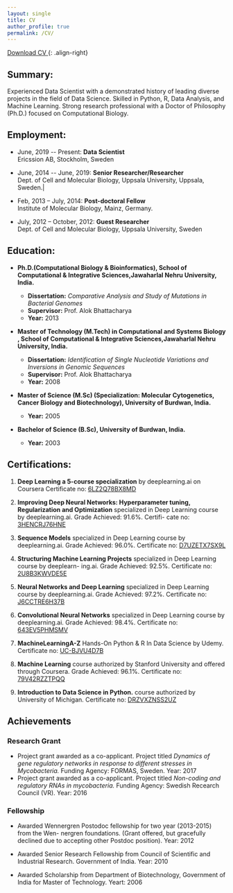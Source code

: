 ```yaml
---
layout: single
title: CV
author_profile: true
permalink: /CV/
---
```

<a href="/CV/Sarbashis_cv_DataScientist.pdf" target="_blank" class="btn btn--success">Download CV </a>{: .align-right}

## Summary:
Experienced Data Scientist with a demonstrated history of leading diverse projects in the field of Data Science. Skilled in Python, R, Data Analysis, and Machine Learning. Strong research professional with a Doctor of Philosophy (Ph.D.) focused on Computational Biology. 

## Employment:
* June, 2019 -- Present: __Data Scientist__<br>
Ericssion AB, Stockholm, Sweden

* June, 2014 -- June, 2019: __Senior Researcher/Researcher__ <br>
Dept. of Cell and Molecular Biology, Uppsala University, Uppsala, Sweden.|

* Feb, 2013 – July, 2014:  __Post-doctoral Fellow__<br>
Institute of Molecular Biology, Mainz, Germany.

* July, 2012 – October, 2012: __Guest Researcher__<br>
 Dept. of Cell and Molecular Biology, Uppsala University, Sweden


## Education:
* __Ph.D.(Computational Biology & Bioinformatics),
School of Computational & Integrative Sciences,Jawaharlal Nehru University, India.__
  - __Dissertation:__ *Comparative Analysis and Study of Mutations in Bacterial Genomes*
  - __Supervisor:__ Prof. Alok Bhattacharya
  - __Year:__ 2013

* __Master of Technology (M.Tech) in Computational and Systems Biology , School of Computational & Integrative Sciences,Jawaharlal Nehru University, India.__
  - __Dissertation:__ *Identification of Single Nucleotide Variations and Inversions in Genomic Sequences*
  - __Supervisor:__ Prof. Alok Bhattacharya
  - __Year:__ 2008


* __Master of Science (M.Sc) (Specialization: Molecular Cytogenetics, Cancer Biology and Biotechnology), University of Burdwan, India.__
  - __Year:__ 2005

* __Bachelor of Science (B.Sc), University of Burdwan, India.__
  - __Year:__ 2003

## Certifications:
 1. __Deep Learning a 5-course specialization__ by deeplearning.ai on Coursera Certificate no: [6LZ2Q78BX8MD]( https://www.coursera.org/account/accomplishments/verify/6LZ2Q78BX8MD)

 2. __Improving Deep Neural Networks: Hyperparameter tuning, Regularization and Optimization__ specialized in Deep Learning course by deeplearning.ai. Grade Achieved: 91.6%. Certifi- cate no: [3HENCRJ76HNE](https://www.coursera.org/account/accomplishments/verify/3HENCRJ76HNE)

 3. __Sequence Models__ specialized in Deep Learning course by deeplearning.ai. Grade Achieved: 96.0%. Certificate no: [D7UZETX7SX9L](https://www.coursera.org/account/accomplishments/verify/D7UZETX7SX9L)


 4. __Structuring Machine Learning Projects__ specialized in Deep Learning course by deeplearn- ing.ai. Grade Achieved: 92.5%. Certificate no: [2U8B3KWVDE5E](https://www.coursera.org/account/accomplishments/verify/2U8B3KWVDE5E)

 5. __Neural Networks and Deep Learning__ specialized in Deep Learning course by deeplearning.ai. Grade Achieved: 97.2%. Certificate no: [J6CCTRE6H37B]( https://www.coursera.org/account/accomplishments/verify/J6CCTRE6H37B)

 6. __Convolutional Neural Networks__ specialized in Deep Learning course by deeplearning.ai. Grade Achieved: 98.4%. Certificate no: [643EV5PHMSMV]( https://www.coursera.org/account/accomplishments/verify/643EV5PHMSMV)

 7.  __MachineLearningA-Z__ Hands-On Python & R In Data Science by Udemy. Certificate no: [UC-BJVU4D7B](http://ude.my/UC-BJVU4D7B)

 8. __Machine Learning__ course authorized by Stanford University and offered through Coursera. Grade Achieved: 96.1%. Certificate no: [79V42RZZTPQQ]( https://www.coursera.org/account/accomplishments/verify/79V42RZZTPQQ)

 9. __Introduction to Data Science in Python.__ course authorized by University of Michigan.
 Certificate no: [DRZVXZNSS2UZ]( https://www.coursera.org/account/accomplishments/verify/DRZVXZNSS2UZ)


## Achievements

### Research Grant
   *  Project grant awarded as a co-applicant. Project titled _Dynamics of gene regulatory networks in response to different stresses in Mycobacteria._ Funding Agency: FORMAS, Sweden. Year: 2017
   * Project grant awarded as a co-applicant. Project titled _Non-coding and regulatory RNAs in mycobacteria._ Funding Agency: Swedish Recearch Council (VR). Year: 2016

### Fellowship

* Awarded Wennergren Postodoc fellowship for two year (2013-2015) from the Wen- nergren foundations. (Grant offered, but gracefully declined due to accepting other Postdoc position). Year: 2012

* Awarded Senior Research Fellowship from Council of Scientific and Industrial Research. Government of India. Year: 2010

* Awarded Scholarship from Department of Biotechnology, Government of India for Master of Technology. Yeart: 2006

